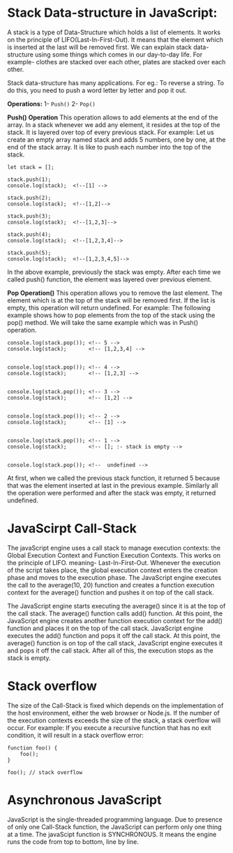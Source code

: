 # Stack Data-structure in JavaScript:

A stack is a type of Data-Structure which holds a list of elements. It works on the principle of LIFO(Last-In-First-Out). It means that the element which is inserted at the last will be removed first. We can explain stack data-structure using some things which comes in our day-to-day life. For example- clothes are stacked over each other, plates are stacked over each other.

Stack data-structure has many applications. For eg.: To reverse a string. To do this, you need to push a word letter by letter and pop it out.


**Operations:**
1- ` Push() ` 
2- ` Pop() `

**Push() Operation**
This operation allows to add elements at the end of the array. In a stack whenever we add any element, it resides at the top of the stack.
It is layered over top of every previous stack.
For example: Let us create an empty array named stack and adds 5 numbers, one by one, at the end of the stack array. It is like to push each number into the top of the stack.
```
let stack = [];

stack.push(1);   
console.log(stack);  <!--[1] -->

stack.push(2);   
console.log(stack);  <!--[1,2]-->

stack.push(3);   
console.log(stack);  <!--[1,2,3]-->

stack.push(4);  
console.log(stack);  <!--[1,2,3,4]-->

stack.push(5);   
console.log(stack);  <!--[1,2,3,4,5]-->
```

In the above example, previously the stack was empty. After each time we called push() function, the element was layered over previous element.

**Pop Operation()**
This operation allows you to remove the last element. The element which is at the top of the stack will be removed first. If the list is empty, this operation will return undefined.
For example: The following example shows how to pop elements from the top of the stack using the pop() method. We will take the same example which was in Push() operation.

```
console.log(stack.pop()); <!-- 5 -->    
console.log(stack);       <!-- [1,2,3,4] -->


console.log(stack.pop()); <!-- 4 -->   
console.log(stack);       <!-- [1,2,3] -->


console.log(stack.pop()); <!-- 3 -->    
console.log(stack);       <!-- [1,2] -->


console.log(stack.pop()); <!-- 2 -->    
console.log(stack);       <!-- [1] -->


console.log(stack.pop()); <!-- 1 -->    
console.log(stack);       <!-- []; :- stack is empty -->
 

console.log(stack.pop()); <!--  undefined -->
```

At first, when we called the previous stack function, it returned 5 because that was the element inserted at last in the previous example.
Similarly all the operation were performed and after the stack was empty, it returned undefined.



# JavaScirpt Call-Stack
The javaScript engine uses a call stack to manage execution contexts: the Global Execution Context and Function Execution Contexts.
This works on the principle of LIFO. meaning- Last-In-First-Out. Whenever the execution of the script takes place, the global execution context enters the creation phase and moves to the execution phase. The JavaScript engine executes the call to the average(10, 20) function and creates a function execution context for the average() function and pushes it on top of the call stack.

The JavaScript engine starts executing the average() since it is at the top of the call stack. The average() function calls add() function. At this point, the JavaScript engine creates another function execution context for the add() function and places it on the top of the call stack. JavaScript engine executes the add() function and pops it off the call stack. At this point, the average() function is on top of the call stack, JavaScript engine executes it and pops it off the call stack. After all of this, the execution stops as the stack is empty.



# Stack overflow
The size of the Call-Stack is fixed which depends on the implementation of the host environment, either the web 
browser or Node.js. If the number of the execution contexts exceeds the size of the stack, a stack overflow will occur.
For example: If you execute a recursive function that has no exit condition, it will result in a stack overflow error:
```
function foo() {
    foo();
}

foo(); // stack overflow
```

# Asynchronous JavaScript

JavaScript is the single-threaded programming language. Due to presence of only one Call-Stack function, the JavaScript can perform only one thing at a time. The javaScipt function is SYNCHRONOUS. It means the engine runs the code from top to bottom, line by line.
